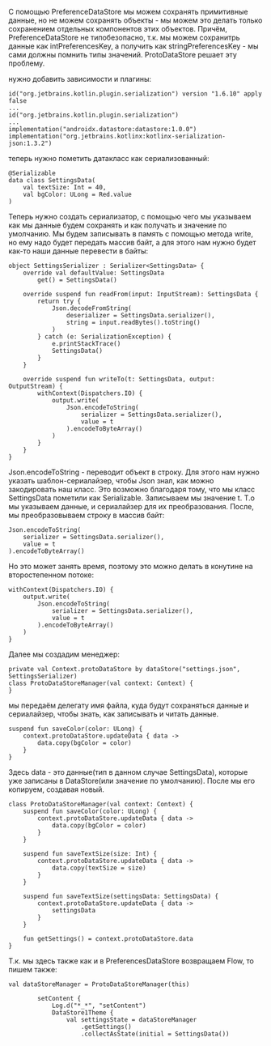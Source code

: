 
С помощью PreferenceDataStore мы можем сохранять примитивные данные, но не можем сохранять объекты - мы можем это делать только сохранением отдельных компонентов этих объектов. Причём, PreferenceDataStore не типобезопасно, т.к. мы можем сохранитрь данные как intPreferencesKey, а получить как stringPreferencesKey - мы сами должны помнить типы значений. ProtoDataStore решает эту проблему.

нужно добавить зависимости и плагины:

```
id("org.jetbrains.kotlin.plugin.serialization") version "1.6.10" apply false
...
id("org.jetbrains.kotlin.plugin.serialization")
...
implementation("androidx.datastore:datastore:1.0.0")
implementation("org.jetbrains.kotlinx:kotlinx-serialization-json:1.3.2")
```

теперь нужно пометить датакласс как сериализованный:

```
@Serializable
data class SettingsData(
    val textSize: Int = 40,
    val bgColor: ULong = Red.value
)
```

Теперь нужно создать сериализатор, с помощью чего мы указываем как мы данные будем сохранять и как получать и значение по умолчанию. Мы будем записывать в память с помощью метода write, но ему надо будет передать массив байт, а для этого нам нужно будет как-то наши данные перевести в байты:

```
object SettingsSerializer : Serializer<SettingsData> {
    override val defaultValue: SettingsData
        get() = SettingsData()

    override suspend fun readFrom(input: InputStream): SettingsData {
        return try {
            Json.decodeFromString(
                deserializer = SettingsData.serializer(),
                string = input.readBytes().toString()
            )
        } catch (e: SerializationException) {
            e.printStackTrace()
            SettingsData()
        }
    }

    override suspend fun writeTo(t: SettingsData, output: OutputStream) {
        withContext(Dispatchers.IO) {
            output.write(
                Json.encodeToString(
                    serializer = SettingsData.serializer(),
                    value = t
                ).encodeToByteArray()
            )
        }
    }
}
```

Json.encodeToString - переводит объект в строку. Для этого нам нужно указать шаблон-сериалайзер, чтобы Json знал, как можно закодировать наш класс. Это возможно благодаря тому, что мы класс SettingsData пометили как Serializable. Записываем мы значение t. Т.о мы указываем данные, и сериалайзер для их преобразования. После, мы преобразовываем строку в массив байт:

```
Json.encodeToString(
    serializer = SettingsData.serializer(),
    value = t
).encodeToByteArray()
```

Но это может занять время, поэтому это можно делать в конутине на второстепенном потоке:

```
withContext(Dispatchers.IO) {
    output.write(
        Json.encodeToString(
            serializer = SettingsData.serializer(),
            value = t
        ).encodeToByteArray()
    )
}
```

Далее мы создадим менеджер:

```
private val Context.protoDataStore by dataStore("settings.json", SettingsSerializer)
class ProtoDataStoreManager(val context: Context) {
}
```

мы передаём делегату имя файла, куда будут сохраняться данные и сериалайзер, чтобы знать, как записывать и читать данные.

```
suspend fun saveColor(color: ULong) {
    context.protoDataStore.updateData { data ->
        data.copy(bgColor = color)
    }
}
```

Здесь data - это данные(тип в данном случае SettingsData), которые уже записаны в DataStore(или значение по умолчанию). После мы его копируем, создавая новый.

```
class ProtoDataStoreManager(val context: Context) {
    suspend fun saveColor(color: ULong) {
        context.protoDataStore.updateData { data ->
            data.copy(bgColor = color)
        }
    }

    suspend fun saveTextSize(size: Int) {
        context.protoDataStore.updateData { data ->
            data.copy(textSize = size)
        }
    }

    suspend fun saveTextSize(settingsData: SettingsData) {
        context.protoDataStore.updateData { data ->
            settingsData
        }
    }

    fun getSettings() = context.protoDataStore.data
}
```

Т.к. мы здесь также как и в PreferencesDataStore возвращаем Flow, то пишем также:

```
val dataStoreManager = ProtoDataStoreManager(this)

        setContent {
            Log.d("*_*", "setContent")
            DataStore1Theme {
                val settingsState = dataStoreManager
                    .getSettings()
                    .collectAsState(initial = SettingsData())
```

